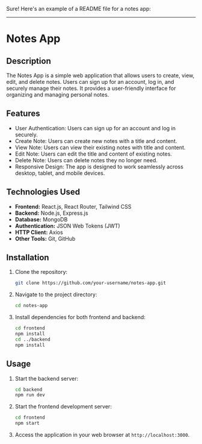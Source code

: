 
Sure! Here's an example of a README file for a notes app:

---

# Notes App

## Description
The Notes App is a simple web application that allows users to create, view, edit, and delete notes. Users can sign up for an account, log in, and securely manage their notes. It provides a user-friendly interface for organizing and managing personal notes.

## Features
- User Authentication: Users can sign up for an account and log in securely.
- Create Note: Users can create new notes with a title and content.
- View Note: Users can view their existing notes with title and content.
- Edit Note: Users can edit the title and content of existing notes.
- Delete Note: Users can delete notes they no longer need.
- Responsive Design: The app is designed to work seamlessly across desktop, tablet, and mobile devices.

## Technologies Used
- **Frontend:** React.js, React Router, Tailwind CSS
- **Backend:** Node.js, Express.js
- **Database:** MongoDB
- **Authentication:** JSON Web Tokens (JWT)
- **HTTP Client:** Axios
- **Other Tools:** Git, GitHub

## Installation
1. Clone the repository:
   ```bash
   git clone https://github.com/your-username/notes-app.git
   ```
2. Navigate to the project directory:
   ```bash
   cd notes-app
   ```
3. Install dependencies for both frontend and backend:
   ```bash
   cd frontend
   npm install
   cd ../backend
   npm install
   ```

## Usage
1. Start the backend server:
   ```bash
   cd backend
   npm run dev
   ```
2. Start the frontend development server:
   ```bash
   cd frontend
   npm start
   ```
3. Access the application in your web browser at `http://localhost:3000`.


